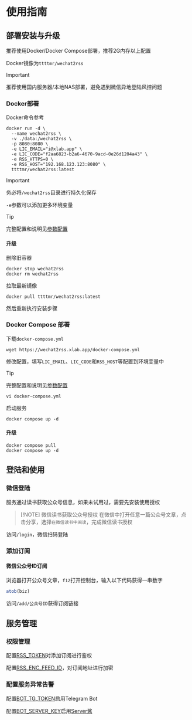 # 使用指南

## 部署安装与升级

推荐使用Docker/Docker Compose部署，推荐2G内存以上配置

Docker镜像为`ttttmr/wechat2rss`

> [!IMPORTANT]
> 推荐使用国内服务器/本地NAS部署，避免遇到微信异地登陆风控问题

### Docker部署

Docker命令参考

```shell
docker run -d \
  --name wechat2rss \
  -v ./data:/wechat2rss \
  -p 8080:8080 \
  -e LIC_EMAIL="i@xlab.app" \
  -e LIC_CODE="f2aa6823-b2a6-4670-9acd-0e26d1204a43" \
  -e RSS_HTTPS=0 \
  -e RSS_HOST="192.168.123.123:8080" \
  ttttmr/wechat2rss:latest
```

> [!IMPORTANT]
> 务必将`/wechat2rss`目录进行持久化保存

`-e`参数可以添加更多环境变量

> [!TIP]
> 完整配置和说明见[参数配置](config)

#### 升级

删除旧容器

```shell
docker stop wechat2rss
docker rm wechat2rss
```

拉取最新镜像

```shell
docker pull ttttmr/wechat2rss:latest
```

然后重新执行安装步骤

### Docker Compose 部署

下载`docker-compose.yml`

```shell
wget https://wechat2rss.xlab.app/docker-compose.yml
```

修改配置，填写`LIC_EMAIL`、`LIC_CODE`和`RSS_HOST`等配置到环境变量中

> [!TIP]
> 完整配置和说明见[参数配置](config)

```shell
vi docker-compose.yml
```

启动服务

```shell
docker compose up -d
```

#### 升级

```shell
docker compose pull
docker compose up -d
```

## 登陆和使用

### 微信登陆

服务通过读书获取公众号信息，如果未试用过，需要先安装使用授权

> [!NOTE] 微信读书获取公众号授权
> 在微信中打开任意一篇公众号文章，点击分享，选择`在微信读书中阅读`，完成微信读书授权

访问`/login`，微信扫码登陆

### 添加订阅

#### 微信公众号ID订阅

浏览器打开公众号文章，`f12`打开控制台，输入以下代码获得一串数字

```js
atob(biz)
```

访问`/add/公众号ID`获得订阅链接

## 服务管理

### 权限管理

配置[RSS_TOKEN](./config#rss-token)对添加订阅进行鉴权

配置[RSS_ENC_FEED_ID](./config#rss-enc-feed-id)，对订阅地址进行加密

### 配置服务异常告警

配置[BOT_TG_TOKEN](./config#bot-tg-token)启用Telegram Bot

配置[BOT_SERVER_KEY](./config#bot-server-key)启用[Server酱](https://sct.ftqq.com/)
